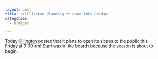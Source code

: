 ```yaml
---
layout: post
title: 'Killington Planning to Open This Friday'
categories:
  - blogger

---
```


Today <a href="http://old.killington.com/OpeningWatch.html">Killington</a> posted that it plans to open its slopes to the public this Friday at 9:00 am!  Start waxin' the boards because the season is about to begin.
